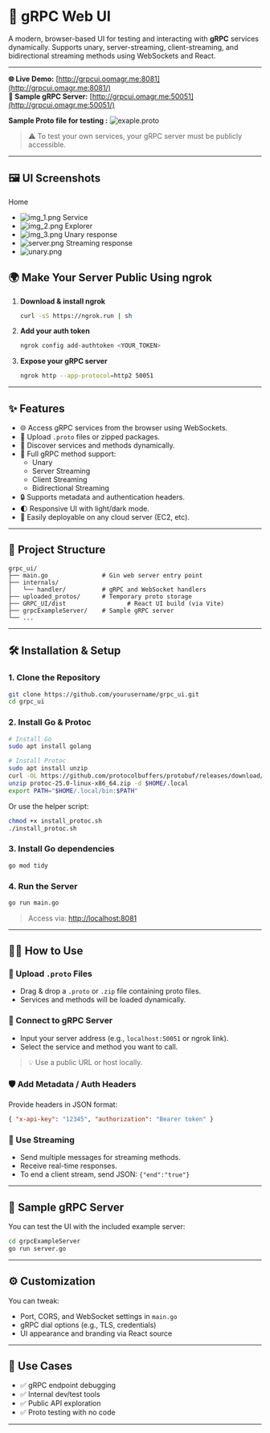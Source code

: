 
# 🚀 gRPC Web UI

A modern, browser-based UI for testing and interacting with **gRPC** services dynamically. Supports unary, server-streaming, client-streaming, and bidirectional streaming methods using WebSockets and React.

---

**🌐 Live Demo:** [http://grpcui.oomagr.me:8081](http://grpcui.omagr.me:8081/)  
**🧪 Sample gRPC Server:** [http://grpcui.omagr.me:50051](http://grpcui.omagr.me:50051/)

**Sample Proto file for testing :** ![exaple.proto](uploaded_protos/example.proto)
> ⚠️ To test your own services, your gRPC server must be publicly accessible.

---

## 🖼️ UI Screenshots
Home 
- ![img_1.png](img/img_1.png)
Service 
- ![img_2.png](img/img_2.png)
Explorer 
- ![img_3.png](img/img_3.png)
Unary response
- ![server.png](img/server.png)
Streaming response
- ![unary.png](img/unary.png)
## 🌍 Make Your Server Public Using ngrok

1. **Download & install ngrok**
   ```bash
   curl -sS https://ngrok.run | sh
   ```

2. **Add your auth token**
   ```bash
   ngrok config add-authtoken <YOUR_TOKEN>
   ```

3. **Expose your gRPC server**
   ```bash
   ngrok http --app-protocol=http2 50051
   ```

---

## ✨ Features

- 🌐 Access gRPC services from the browser using WebSockets.
- 📂 Upload `.proto` files or zipped packages.
- 🔎 Discover services and methods dynamically.
- 🔁 Full gRPC method support:
  - Unary
  - Server Streaming
  - Client Streaming
  - Bidirectional Streaming
- 🔒 Supports metadata and authentication headers.
- 🌓 Responsive UI with light/dark mode.
- 🚀 Easily deployable on any cloud server (EC2, etc).

---

## 📁 Project Structure

```
grpc_ui/
├── main.go               # Gin web server entry point
├── internals/
│   └── handler/          # gRPC and WebSocket handlers
├── uploaded_protos/      # Temporary proto storage
├── GRPC_UI/dist                 # React UI build (via Vite)
├── grpcExampleServer/    # Sample gRPC server
└── ...
```

---

## 🛠️ Installation & Setup

### 1. Clone the Repository

```bash
git clone https://github.com/yourusername/grpc_ui.git
cd grpc_ui
```

### 2. Install Go & Protoc

```bash
# Install Go
sudo apt install golang

# Install Protoc
sudo apt install unzip
curl -OL https://github.com/protocolbuffers/protobuf/releases/download/v25.0/protoc-25.0-linux-x86_64.zip
unzip protoc-25.0-linux-x86_64.zip -d $HOME/.local
export PATH="$HOME/.local/bin:$PATH"
```

Or use the helper script:
```bash
chmod +x install_protoc.sh
./install_protoc.sh
```

### 3. Install Go dependencies

```bash
go mod tidy
```

### 4. Run the Server

```bash
go run main.go
```

> Access via: [http://localhost:8081](http://localhost:8081)

---

## 🧑‍💻 How to Use

### 📂 Upload `.proto` Files

- Drag & drop a `.proto` or `.zip` file containing proto files.
- Services and methods will be loaded dynamically.

### 🎯 Connect to gRPC Server

- Input your server address (e.g., `localhost:50051` or ngrok link).
- Select the service and method you want to call.

> 💡 Use a public URL or host locally.

### 🛡 Add Metadata / Auth Headers

Provide headers in JSON format:
```json
{ "x-api-key": "12345", "authorization": "Bearer token" }
```

### 🔄 Use Streaming

- Send multiple messages for streaming methods.
- Receive real-time responses.
- To end a client stream, send  JSON: `{"end":"true"}`

---

## 🧪 Sample gRPC Server

You can test the UI with the included example server:

```bash
cd grpcExampleServer
go run server.go
```



---

## ⚙️ Customization

You can tweak:

- Port, CORS, and WebSocket settings in `main.go`
- gRPC dial options (e.g., TLS, credentials)
- UI appearance and branding via React source

---

## 🙋 Use Cases

- ✅ gRPC endpoint debugging
- ✅ Internal dev/test tools
- ✅ Public API exploration
- ✅ Proto testing with no code

---

